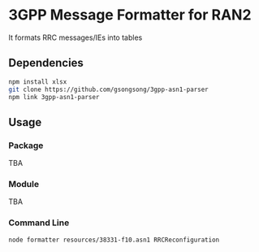 # 3GPP Message Formatter for RAN2

It formats RRC messages/IEs into tables

## Dependencies

```sh
npm install xlsx
git clone https://github.com/gsongsong/3gpp-asn1-parser
npm link 3gpp-asn1-parser
```

## Usage

### Package

TBA

### Module

TBA

### Command Line

```sh
node formatter resources/38331-f10.asn1 RRCReconfiguration
```
